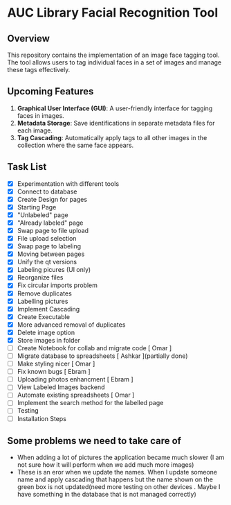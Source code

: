 # AUC Library Facial Recognition Tool

## Overview

This repository contains the implementation of an image face tagging tool. The tool allows users to tag individual faces in a set of images and manage these tags effectively.

## Upcoming Features

1. **Graphical User Interface (GUI)**: A user-friendly interface for tagging faces in images.
2. **Metadata Storage**: Save identifications in separate metadata files for each image.
3. **Tag Cascading**: Automatically apply tags to all other images in the collection where the same face appears.

## Task List

- [x] Experimentation with different tools
- [x] Connect to database
- [x] Create Design for pages
- [x] Starting Page
- [x] "Unlabeled" page
- [x] "Already labeled" page
- [x] Swap page to file upload
- [x] File upload selection
- [x] Swap page to labeling
- [x] Moving between pages
- [x] Unify the qt versions
- [x] Labeling picures (UI only)
- [x] Reorganize files
- [x] Fix circular imports problem
- [x] Remove duplicates
- [x] Labelling pictures
- [x] Implement Cascading
- [x] Create Executable
- [x] More advanced removal of duplicates
- [x] Delete image option
- [x] Store images in folder
- [ ] Create Notebook for collab and migrate code [ Omar ]
- [ ] Migrate database to spreadsheets [ Ashkar ](partially done)
- [ ]  Make styling nicer [ Omar ]
- [ ] Fix known bugs [ Ebram ]
- [ ] Uploading photos enhancment [ Ebram ]
- [ ] View Labeled Images backend
- [ ] Automate existing spreadsheets [ Omar ]
- [ ] Implement the search method for the labelled page 
- [ ] Testing
- [ ] Installation Steps
## Some problems we need to take care of 

- When adding a lot of pictures the application became much slower (I am not sure how it will perform when we add much more images)
- These is an eror when we update the names. When I update someone name and apply cascading that happens but the name shown on the green box is not updated(need more testing on other devices . Maybe I have something in the database that is not managed correctly)
